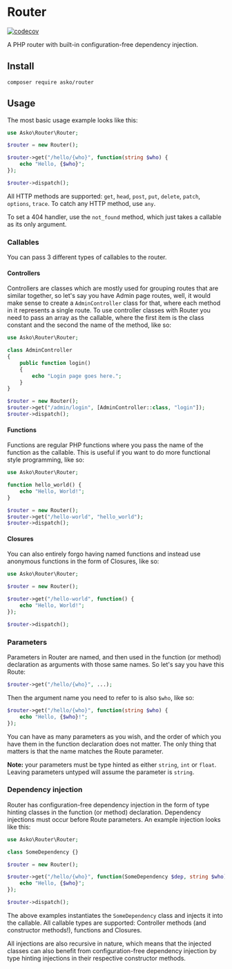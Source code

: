 # Router

[![codecov](https://codecov.io/gh/askonomm/router/graph/badge.svg?token=7UTJN1TK6S)](https://codecov.io/gh/askonomm/router)

A PHP router with built-in configuration-free dependency injection.

## Install

```
composer require asko/router
```

## Usage

The most basic usage example looks like this:

```php
use Asko\Router\Router;

$router = new Router();

$router->get("/hello/{who}", function(string $who) {
    echo "Hello, {$who}";
});

$router->dispatch();
```

All HTTP methods are supported: `get`, `head`, `post`, `put`, `delete`, `patch`, `options`, `trace`. To catch any HTTP method, use `any`.

To set a 404 handler, use the `not_found` method, which just takes a callable as its only argument.

### Callables

You can pass 3 different types of callables to the router.

#### Controllers

Controllers are classes which are mostly used for grouping routes that are similar together, so let's say you have Admin page routes, well, it would make sense to create a `AdminController` class for that, where each method in it represents a single route. To use controller classes with Router you need to pass an array as the callable, where the first item is the class constant and the second the name of the method, like so:

```php
use Asko\Router\Router;

class AdminController
{
    public function login()
    {
        echo "Login page goes here.";
    }
}

$router = new Router();
$router->get("/admin/login", [AdminController::class, "login"]);
$router->dispatch();
```

#### Functions

Functions are regular PHP functions where you pass the name of the function as the callable. This is useful if you want to do more functional style programming, like so:

```php
use Asko\Router\Router;

function hello_world() {
    echo "Hello, World!";
}

$router = new Router();
$router->get("/hello-world", "hello_world");
$router->dispatch();
```

#### Closures

You can also entirely forgo having named functions and instead use anonymous functions in the form of Closures, like so:

```php
use Asko\Router\Router;

$router = new Router();

$router->get("/hello-world", function() {
    echo "Hello, World!";
});

$router->dispatch();
```

### Parameters

Parameters in Router are named, and then used in the function (or method) declaration as arguments with those same names. So let's say you have this Route:

```php
$router->get("/hello/{who}", ...);
```

Then the argument name you need to refer to is also `$who`, like so:

```php
$router->get("/hello/{who}", function(string $who) {
    echo "Hello, {$who}!";
});
```

You can have as many parameters as you wish, and the order of which you have them in the function declaration does not matter. The only thing that matters is that the name matches the Route parameter.

**Note:** your parameters must be type hinted as either `string`, `int` or `float`. Leaving parameters untyped will assume the parameter is `string`.

### Dependency injection

Router has configuration-free dependency injection in the form of type hinting classes in the function (or method) declaration. Dependency injections must occur before Route parameters. An example injection looks like this:

```php
use Asko\Router\Router;

class SomeDependency {}

$router = new Router();

$router->get("/hello/{who}", function(SomeDependency $dep, string $who) {
    echo "Hello, {$who}";
});

$router->dispatch();
```

The above examples instantiates the `SomeDependency` class and injects it into the callable. All callable types are supported: Controller methods (and constructor methods!), functions and Closures.

All injections are also recursive in nature, which means that the injected classes can also benefit from configuration-free dependency injection by type hinting injections in their respective constructor methods.
